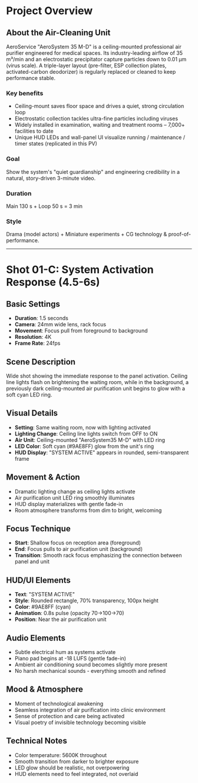 # Project Overview

## About the Air-Cleaning Unit
AeroService "AeroSystem 35 M-D" is a ceiling-mounted professional air purifier engineered for medical spaces.
Its industry-leading airflow of 35 m³/min and an electrostatic precipitator capture particles down to 0.01 µm (virus scale). A triple-layer layout (pre-filter, ESP collection plates, activated-carbon deodorizer) is regularly replaced or cleaned to keep performance stable.

### Key benefits
- Ceiling-mount saves floor space and drives a quiet, strong circulation loop
- Electrostatic collection tackles ultra-fine particles including viruses
- Widely installed in examination, waiting and treatment rooms – 7,000+ facilities to date
- Unique HUD LEDs and wall-panel UI visualize running / maintenance / timer states (replicated in this PV)

### Goal
Show the system's "quiet guardianship" and engineering credibility in a natural, story-driven 3-minute video.

### Duration
Main 130 s + Loop 50 s = 3 min

### Style
Drama (model actors) + Miniature experiments + CG technology & proof-of-performance.

---

# Shot 01-C: System Activation Response (4.5-6s)

## Basic Settings
- **Duration**: 1.5 seconds
- **Camera**: 24mm wide lens, rack focus
- **Movement**: Focus pull from foreground to background
- **Resolution**: 4K
- **Frame Rate**: 24fps

## Scene Description
Wide shot showing the immediate response to the panel activation. Ceiling line lights flash on brightening the waiting room, while in the background, a previously dark ceiling-mounted air purification unit begins to glow with a soft cyan LED ring.

## Visual Details
- **Setting**: Same waiting room, now with lighting activated
- **Lighting Change**: Ceiling line lights switch from OFF to ON
- **Air Unit**: Ceiling-mounted "AeroSystem35 M-D" with LED ring
- **LED Color**: Soft cyan (#9AE8FF) glow from the unit's ring
- **HUD Display**: "SYSTEM ACTIVE" appears in rounded, semi-transparent frame

## Movement & Action
- Dramatic lighting change as ceiling lights activate
- Air purification unit LED ring smoothly illuminates
- HUD display materializes with gentle fade-in
- Room atmosphere transforms from dim to bright, welcoming

## Focus Technique
- **Start**: Shallow focus on reception area (foreground)
- **End**: Focus pulls to air purification unit (background)
- **Transition**: Smooth rack focus emphasizing the connection between panel and unit

## HUD/UI Elements
- **Text**: "SYSTEM ACTIVE"
- **Style**: Rounded rectangle, 70% transparency, 100px height
- **Color**: #9AE8FF (cyan)
- **Animation**: 0.8s pulse (opacity 70→100→70)
- **Position**: Near the air purification unit

## Audio Elements
- Subtle electrical hum as systems activate
- Piano pad begins at -18 LUFS (gentle fade-in)
- Ambient air conditioning sound becomes slightly more present
- No harsh mechanical sounds - everything smooth and refined

## Mood & Atmosphere
- Moment of technological awakening
- Seamless integration of air purification into clinic environment
- Sense of protection and care being activated
- Visual poetry of invisible technology becoming visible

## Technical Notes
- Color temperature: 5600K throughout
- Smooth transition from darker to brighter exposure
- LED glow should be realistic, not overpowering
- HUD elements need to feel integrated, not overlaid 